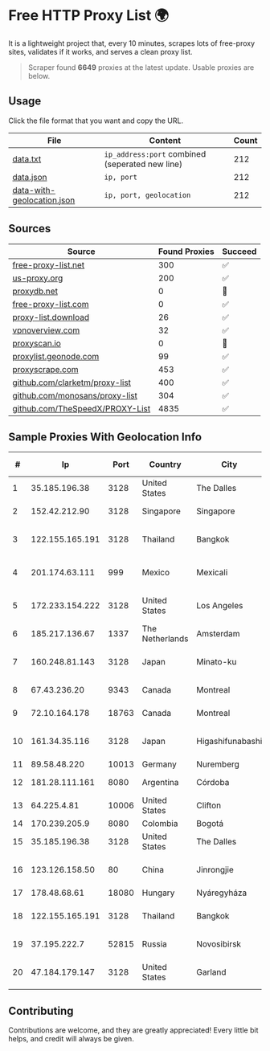 
# Free HTTP Proxy List 🌍

It is a lightweight project that, every 10 minutes, scrapes lots of free-proxy sites, validates if it works, and serves a clean proxy list.


> Scraper found **6649** proxies at the latest update. Usable proxies are below.

## Usage

Click the file format that you want and copy the URL.


|File|Content|Count|
|----|-------|-----|
|[data.txt](https://raw.githubusercontent.com/themiralay/Proxy-List-World/master/data.txt)|`ip_address:port` combined (seperated new line)|212|
|[data.json](https://raw.githubusercontent.com/themiralay/Proxy-List-World/master/data.json)|`ip, port`|212|
|[data-with-geolocation.json](https://raw.githubusercontent.com/themiralay/Proxy-List-World/master/data-with-geolocation.json)|`ip, port, geolocation`|212|

## Sources

|Source|Found Proxies|Succeed|
|------|-------------|-------|
|[free-proxy-list.net](https://free-proxy-list.net)|300|✅|
|[us-proxy.org](https://www.us-proxy.org)|200|✅|
|[proxydb.net](http://proxydb.net)|0|🚫|
|[free-proxy-list.com](https://free-proxy-list.com/?page=&port=&type%5B%5D=http&type%5B%5D=https&up_time=0&search=Search)|0|✅|
|[proxy-list.download](https://www.proxy-list.download/HTTP)|26|✅|
|[vpnoverview.com](https://vpnoverview.com/privacy/anonymous-browsing/free-proxy-servers)|32|✅|
|[proxyscan.io](https://www.proxyscan.io)|0|🚫|
|[proxylist.geonode.com](https://proxylist.geonode.com/api/proxy-list?limit=300&page=1&sort_by=lastChecked&sort_type=desc&protocols=http,https)|99|✅|
|[proxyscrape.com](https://api.proxyscrape.com/v2/?request=displayproxies&protocol=http&timeout=10000&country=all&ssl=all&anonymity=all)|453|✅|
|[github.com/clarketm/proxy-list](https://raw.githubusercontent.com/clarketm/proxy-list/master/proxy-list-raw.txt)|400|✅|
|[github.com/monosans/proxy-list](https://raw.githubusercontent.com/monosans/proxy-list/main/proxies/http.txt)|304|✅|
|[github.com/TheSpeedX/PROXY-List](https://raw.githubusercontent.com/TheSpeedX/PROXY-List/master/http.txt)|4835|✅|


## Sample Proxies With Geolocation Info

|#|Ip|Port|Country|City|Internet Service Provider|
|-|--|----|-------|----|-------------------------|
|1|35.185.196.38|3128|United States|The Dalles|Google LLC|
|2|152.42.212.90|3128|Singapore|Singapore|DigitalOcean, LLC|
|3|122.155.165.191|3128|Thailand|Bangkok|CAT Telecom Public Company Limited|
|4|201.174.63.111|999|Mexico|Mexicali|Tecnologías Avanzadas S. de R.L. de C.V.|
|5|172.233.154.222|3128|United States|Los Angeles|Akamai Technologies, Inc.|
|6|185.217.136.67|1337|The Netherlands|Amsterdam|Hbing Limited|
|7|160.248.81.143|3128|Japan|Minato-ku|NTT PC Communications, Inc.|
|8|67.43.236.20|9343|Canada|Montreal|GloboTech Communications|
|9|72.10.164.178|18763|Canada|Montreal|GloboTech Communications|
|10|161.34.35.116|3128|Japan|Higashifunabashi|NTT PC Communications, Inc.|
|11|89.58.48.220|10013|Germany|Nuremberg|netcup GmbH|
|12|181.28.111.161|8080|Argentina|Córdoba|Telecom Argentina S.A|
|13|64.225.4.81|10006|United States|Clifton|DigitalOcean, LLC|
|14|170.239.205.9|8080|Colombia|Bogotá|FIBERNET|
|15|35.185.196.38|3128|United States|The Dalles|Google LLC|
|16|123.126.158.50|80|China|Jinrongjie|China Unicom Beijing Province Network|
|17|178.48.68.61|18080|Hungary|Nyáregyháza|UPC|
|18|122.155.165.191|3128|Thailand|Bangkok|CAT Telecom Public Company Limited|
|19|37.195.222.7|52815|Russia|Novosibirsk|Novotelecom Ltd.|
|20|47.184.179.147|3128|United States|Garland|Frontier Communications Solutions|



## Contributing

Contributions are welcome, and they are greatly appreciated! Every
little bit helps, and credit will always be given.

